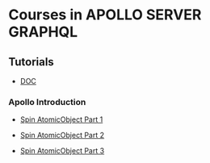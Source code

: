 # Courses in APOLLO SERVER GRAPHQL


## Tutorials

* [DOC](http://dev.apollodata.com/tools/graphql-server/setup.html)


### Apollo Introduction

* [Spin AtomicObject Part 1](https://spin.atomicobject.com/2017/03/29/graphql-apollo-introduction/)

* [Spin AtomicObject Part 2](https://spin.atomicobject.com/2017/03/30/graphql-apollo-building-server/)

* [Spin AtomicObject Part 3](https://spin.atomicobject.com/2017/03/31/graphql-apollo-building-client/)